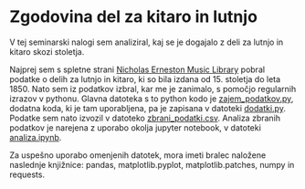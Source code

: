 # Zgodovina del za kitaro in lutnjo
V tej seminarski nalogi sem analiziral, kaj se je dogajalo z deli za lutnjo in kitaro skozi stoletja.

Najprej sem s spletne strani [Nicholas Erneston Music Library](https://music.library.appstate.edu/lute) pobral podatke o delih za lutnjo in kitaro, ki so bila izdana od 15. stoletja do leta 1850. Nato sem iz podatkov izbral, kar me je zanimalo, s pomočjo regularnih izrazov v pythonu. Glavna datoteka s to python kodo je [zajem_podatkov.py](zajem_podatkov.py), dodatna koda, ki je tam uporabljena, pa je zapisana v datoteki [dodatki.py](dodatki.py). Podatke sem nato izvozil v datoteko [zbrani_podatki.csv](zbrani_podatki.csv). Analiza zbranih podatkov je narejena z uporabo okolja jupyter notebook, v datoteki [analiza.ipynb](analiza.ipynb).

Za uspešno uporabo omenjenih datotek, mora imeti bralec naložene naslednje knjižnice: pandas, matplotlib.pyplot, matplotlib.patches, numpy in requests.
